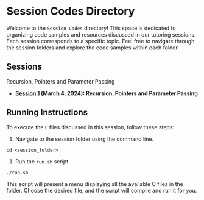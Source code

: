 # Session Codes Directory

Welcome to the `Session Codes` directory! This space is dedicated to organizing code samples and resources discussed in our tutoring sessions. Each session corresponds to a specific topic. Feel free to navigate through the session folders and explore the code samples within each folder.

## Sessions
Recursion, Pointers and Parameter Passing
- **[Session 1](https://github.com/Yves242/ptm-for-kescarilla/tree/main/codes/Session%201%3A%20Recursion%2C%20Pointers%20and%20Parameter%20Passing) (March 4, 2024): Recursion, Pointers and Parameter Passing** 

## Running Instructions

To execute the `C` files discussed in this session, follow these steps:

1. Navigate to the session folder using the command line.

```
cd <session_folder>
```

1. Run the `run.sh` script.

```
./run.sh
```

This script will present a menu displaying all the available C files in the folder. Choose the desired file, and the script will compile and run it for you.